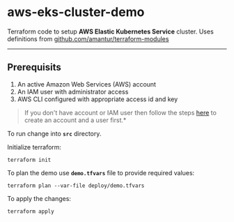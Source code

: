 # aws-eks-cluster-demo

Terraform code to setup **AWS Elastic Kubernetes Service** cluster. Uses definitions from [github.com/amantur/terraform-modules](https://github.com/amantur/terraform-modules)

----------------------------------

## Prerequisits
1. An active Amazon Web Services (AWS) account
2. An IAM user with administrator access
3. AWS CLI configured with appropriate access id and key

> If you don't have account or IAM user then follow the steps [here](https://docs.aws.amazon.com/cli/latest/userguide/getting-started-prereqs.html "Setup AWS & IAM Account") to create an account and a user first.*

To run change into **`src`** directory.

Initialize terraform:
```
terraform init
```

To plan the demo use **`demo.tfvars`** file to provide required values:
```
terraform plan --var-file deploy/demo.tfvars
```

To apply the changes:
```
terraform apply
```
